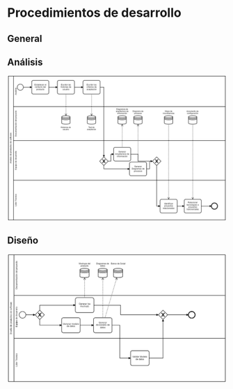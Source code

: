 # Procedimientos de desarrollo

## General

## Análisis

![analisis](imagenes/analisis.png "procedimiento de análisis")


## Diseño

![diseño](imagenes/diseno.png "procedimiento de diseño")
